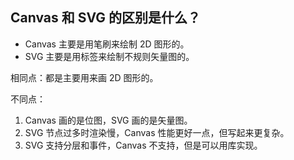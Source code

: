 ## Canvas 和 SVG 的区别是什么？

* Canvas 主要是用笔刷来绘制 2D 图形的。
* SVG 主要是用标签来绘制不规则矢量图的。

相同点：都是主要用来画 2D 图形的。

不同点：
1. Canvas 画的是位图，SVG 画的是矢量图。
2. SVG 节点过多时渲染慢，Canvas 性能更好一点，但写起来更复杂。
3. SVG 支持分层和事件，Canvas 不支持，但是可以用库实现。
